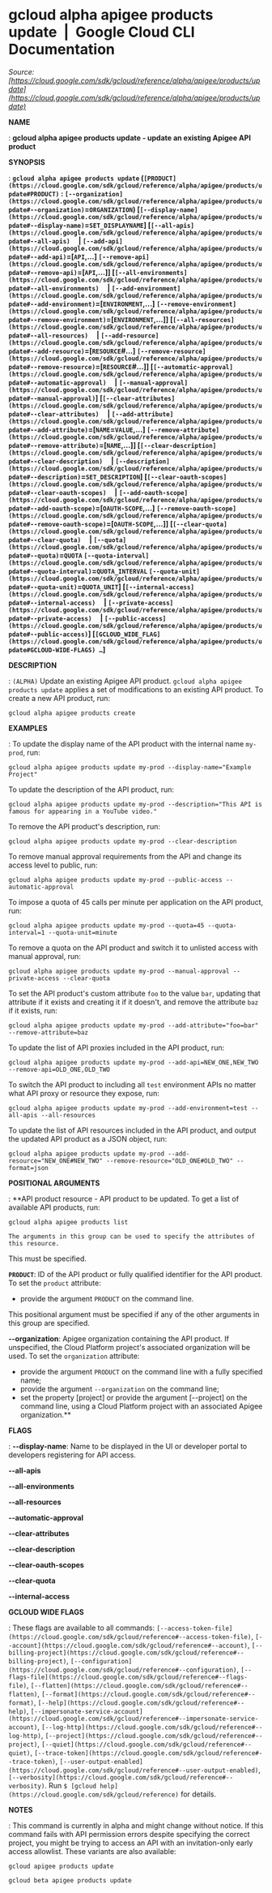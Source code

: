 # gcloud alpha apigee products update  |  Google Cloud CLI Documentation

*Source: [https://cloud.google.com/sdk/gcloud/reference/alpha/apigee/products/update](https://cloud.google.com/sdk/gcloud/reference/alpha/apigee/products/update)*

**NAME**

: **gcloud alpha apigee products update - update an existing Apigee API product**

**SYNOPSIS**

: **`gcloud alpha apigee products update` (`[PRODUCT](https://cloud.google.com/sdk/gcloud/reference/alpha/apigee/products/update#PRODUCT)` : `[--organization](https://cloud.google.com/sdk/gcloud/reference/alpha/apigee/products/update#--organization)`=`ORGANIZATION`) [`[--display-name](https://cloud.google.com/sdk/gcloud/reference/alpha/apigee/products/update#--display-name)`=`SET_DISPLAYNAME`] [`[--all-apis](https://cloud.google.com/sdk/gcloud/reference/alpha/apigee/products/update#--all-apis)`     | `[--add-api](https://cloud.google.com/sdk/gcloud/reference/alpha/apigee/products/update#--add-api)`=[`API`,…] `[--remove-api](https://cloud.google.com/sdk/gcloud/reference/alpha/apigee/products/update#--remove-api)`=[`API`,…]] [`[--all-environments](https://cloud.google.com/sdk/gcloud/reference/alpha/apigee/products/update#--all-environments)`     | `[--add-environment](https://cloud.google.com/sdk/gcloud/reference/alpha/apigee/products/update#--add-environment)`=[`ENVIRONMENT`,…] `[--remove-environment](https://cloud.google.com/sdk/gcloud/reference/alpha/apigee/products/update#--remove-environment)`=[`ENVIRONMENT`,…]] [`[--all-resources](https://cloud.google.com/sdk/gcloud/reference/alpha/apigee/products/update#--all-resources)`     | `[--add-resource](https://cloud.google.com/sdk/gcloud/reference/alpha/apigee/products/update#--add-resource)`=[`RESOURCE`#…] `[--remove-resource](https://cloud.google.com/sdk/gcloud/reference/alpha/apigee/products/update#--remove-resource)`=[`RESOURCE`#…]] [`[--automatic-approval](https://cloud.google.com/sdk/gcloud/reference/alpha/apigee/products/update#--automatic-approval)`     | `[--manual-approval](https://cloud.google.com/sdk/gcloud/reference/alpha/apigee/products/update#--manual-approval)`] [`[--clear-attributes](https://cloud.google.com/sdk/gcloud/reference/alpha/apigee/products/update#--clear-attributes)`     | `[--add-attribute](https://cloud.google.com/sdk/gcloud/reference/alpha/apigee/products/update#--add-attribute)`=[`NAME`=`VALUE`,…] `[--remove-attribute](https://cloud.google.com/sdk/gcloud/reference/alpha/apigee/products/update#--remove-attribute)`=[`NAME`,…]] [`[--clear-description](https://cloud.google.com/sdk/gcloud/reference/alpha/apigee/products/update#--clear-description)`     | `[--description](https://cloud.google.com/sdk/gcloud/reference/alpha/apigee/products/update#--description)`=`SET_DESCRIPTION`] [`[--clear-oauth-scopes](https://cloud.google.com/sdk/gcloud/reference/alpha/apigee/products/update#--clear-oauth-scopes)`     | `[--add-oauth-scope](https://cloud.google.com/sdk/gcloud/reference/alpha/apigee/products/update#--add-oauth-scope)`=[`OAUTH-SCOPE`,…] `[--remove-oauth-scope](https://cloud.google.com/sdk/gcloud/reference/alpha/apigee/products/update#--remove-oauth-scope)`=[`OAUTH-SCOPE`,…]] [`[--clear-quota](https://cloud.google.com/sdk/gcloud/reference/alpha/apigee/products/update#--clear-quota)`     | `[--quota](https://cloud.google.com/sdk/gcloud/reference/alpha/apigee/products/update#--quota)`=`QUOTA` `[--quota-interval](https://cloud.google.com/sdk/gcloud/reference/alpha/apigee/products/update#--quota-interval)`=`QUOTA_INTERVAL` `[--quota-unit](https://cloud.google.com/sdk/gcloud/reference/alpha/apigee/products/update#--quota-unit)`=`QUOTA_UNIT`] [`[--internal-access](https://cloud.google.com/sdk/gcloud/reference/alpha/apigee/products/update#--internal-access)`     | `[--private-access](https://cloud.google.com/sdk/gcloud/reference/alpha/apigee/products/update#--private-access)`     | `[--public-access](https://cloud.google.com/sdk/gcloud/reference/alpha/apigee/products/update#--public-access)`] [`[GCLOUD_WIDE_FLAG](https://cloud.google.com/sdk/gcloud/reference/alpha/apigee/products/update#GCLOUD-WIDE-FLAGS) …`]**

**DESCRIPTION**

: `(ALPHA)` Update an existing Apigee API product.
`gcloud alpha apigee products update` applies a set of modifications
to an existing API product.
To create a new API product, run:

```
gcloud alpha apigee products create
```

**EXAMPLES**

: To update the display name of the API product with the internal name
``my-prod``, run:

```
gcloud alpha apigee products update my-prod --display-name="Example Project"
```

To update the description of the API product, run:

```
gcloud alpha apigee products update my-prod --description="This API is famous for appearing in a YouTube video."
```

To remove the API product's description, run:

```
gcloud alpha apigee products update my-prod --clear-description
```

To remove manual approval requirements from the API and change its access level
to public, run:

```
gcloud alpha apigee products update my-prod --public-access --automatic-approval
```

To impose a quota of 45 calls per minute per application on the API product,
run:

```
gcloud alpha apigee products update my-prod --quota=45 --quota-interval=1 --quota-unit=minute
```

To remove a quota on the API product and switch it to unlisted access with
manual approval, run:

```
gcloud alpha apigee products update my-prod --manual-approval --private-access --clear-quota
```

To set the API product's custom attribute
``foo`` to the value
``bar``, updating that attribute if it exists
and creating it if it doesn't, and remove the attribute
``baz`` if it exists, run:

```
gcloud alpha apigee products update my-prod --add-attribute="foo=bar" --remove-attribute=baz
```

To update the list of API proxies included in the API product, run:

```
gcloud alpha apigee products update my-prod --add-api=NEW_ONE,NEW_TWO --remove-api=OLD_ONE,OLD_TWO
```

To switch the API product to including all
``test`` environment APIs no matter what API
proxy or resource they expose, run:

```
gcloud alpha apigee products update my-prod --add-environment=test --all-apis --all-resources
```

To update the list of API resources included in the API product, and output the
updated API product as a JSON object, run:

```
gcloud alpha apigee products update my-prod --add-resource="NEW_ONE#NEW_TWO" --remove-resource="OLD_ONE#OLD_TWO" --format=json
```

**POSITIONAL ARGUMENTS**

: **API product resource - API product to be updated. To get a list of available API
products, run:

```
gcloud alpha apigee products list
```

```
The arguments in this group can be used to specify the attributes of this resource.
```

This must be specified.

**`PRODUCT`**:
ID of the API product or fully qualified identifier for the API product.
To set the `product` attribute:

- provide the argument `PRODUCT` on the command line.

This positional argument must be specified if any of the other arguments in this
group are specified.

**--organization**:
Apigee organization containing the API product. If unspecified, the Cloud
Platform project's associated organization will be used.
To set the `organization` attribute:

- provide the argument `PRODUCT` on the command line with a fully
specified name;
- provide the argument `--organization` on the command line;
- set the property [project] or provide the argument [--project] on the command
line, using a Cloud Platform project with an associated Apigee organization.**

**FLAGS**

: **--display-name**:
Name to be displayed in the UI or developer portal to developers registering for
API access.

**--all-apis**

**--all-environments**

**--all-resources**

**--automatic-approval**

**--clear-attributes**

**--clear-description**

**--clear-oauth-scopes**

**--clear-quota**

**--internal-access**

**GCLOUD WIDE FLAGS**

: These flags are available to all commands: `[--access-token-file](https://cloud.google.com/sdk/gcloud/reference#--access-token-file)`,
`[--account](https://cloud.google.com/sdk/gcloud/reference#--account)`, `[--billing-project](https://cloud.google.com/sdk/gcloud/reference#--billing-project)`,
`[--configuration](https://cloud.google.com/sdk/gcloud/reference#--configuration)`,
`[--flags-file](https://cloud.google.com/sdk/gcloud/reference#--flags-file)`,
`[--flatten](https://cloud.google.com/sdk/gcloud/reference#--flatten)`, `[--format](https://cloud.google.com/sdk/gcloud/reference#--format)`, `[--help](https://cloud.google.com/sdk/gcloud/reference#--help)`, `[--impersonate-service-account](https://cloud.google.com/sdk/gcloud/reference#--impersonate-service-account)`,
`[--log-http](https://cloud.google.com/sdk/gcloud/reference#--log-http)`,
`[--project](https://cloud.google.com/sdk/gcloud/reference#--project)`, `[--quiet](https://cloud.google.com/sdk/gcloud/reference#--quiet)`, `[--trace-token](https://cloud.google.com/sdk/gcloud/reference#--trace-token)`, `[--user-output-enabled](https://cloud.google.com/sdk/gcloud/reference#--user-output-enabled)`,
`[--verbosity](https://cloud.google.com/sdk/gcloud/reference#--verbosity)`.
Run `$ [gcloud help](https://cloud.google.com/sdk/gcloud/reference)` for details.

**NOTES**

: This command is currently in alpha and might change without notice. If this
command fails with API permission errors despite specifying the correct project,
you might be trying to access an API with an invitation-only early access
allowlist. These variants are also available:

```
gcloud apigee products update
```

```
gcloud beta apigee products update
```